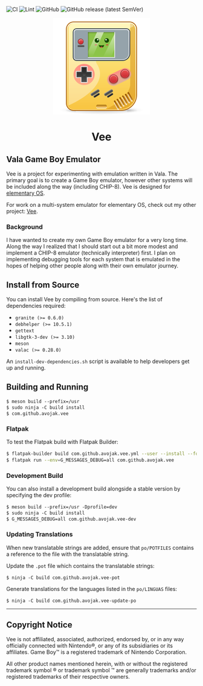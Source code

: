 ![CI](https://github.com/avojak/vee/workflows/CI/badge.svg)
![Lint](https://github.com/avojak/vee/workflows/Lint/badge.svg)
![GitHub](https://img.shields.io/github/license/avojak/vee.svg?color=blue)
![GitHub release (latest SemVer)](https://img.shields.io/github/v/release/avojak/vee?sort=semver)

<p align="center">
  <img src="data/assets/vee.svg" alt="Icon" />
</p>
<h1 align="center">Vee</h1>
<!-- <p align="center">
  <a href="https://appcenter.elementary.io/com.github.avojak.vee"><img src="https://appcenter.elementary.io/badge.svg" alt="Get it on AppCenter" /></a>
</p> -->

## Vala Game Boy Emulator

Vee is a project for experimenting with emulation written in Vala. The primary goal is to create a Game Boy emulator, however other systems will be included along the way (including CHIP-8). Vee is designed for [elementary OS](https://elementary.io).

For work on a multi-system emulator for elementary OS, check out my other project: [Vee](https://github.com/avojak/vee).

### Background

I have wanted to create my own Game Boy emulator for a very long time. Along the way I realized that I should start out a bit more modest and implement a CHIP-8 emulator (technically interpreter) first. I plan on implementing debugging tools for each system that is emulated in the hopes of helping other people along with their own emulator journey.

## Install from Source

You can install Vee by compiling from source. Here's the list of
dependencies required:

- `granite (>= 0.6.0)`
- `debhelper (>= 10.5.1)`
- `gettext`
- `libgtk-3-dev (>= 3.10)`
- `meson`
- `valac (>= 0.28.0)`

An `install-dev-dependencies.sh` script is available to help developers get up and running.

## Building and Running

```
$ meson build --prefix=/usr
$ sudo ninja -C build install
$ com.github.avojak.vee
```

### Flatpak

To test the Flatpak build with Flatpak Builder:

```bash
$ flatpak-builder build com.github.avojak.vee.yml --user --install --force-clean
$ flatpak run --env=G_MESSAGES_DEBUG=all com.github.avojak.vee
```

### Development Build

You can also install a development build alongside a stable version by specifying the dev profile:

```
$ meson build --prefix=/usr -Dprofile=dev
$ sudo ninja -C build install
$ G_MESSAGES_DEBUG=all com.github.avojak.vee-dev
```

### Updating Translations

When new translatable strings are added, ensure that `po/POTFILES` contains a
reference to the file with the translatable string.

Update the `.pot` file which contains the translatable strings:

```
$ ninja -C build com.github.avojak.vee-pot
```

Generate translations for the languages listed in the `po/LINGUAS` files:

```
$ ninja -C build com.github.avojak.vee-update-po
```

---

## Copyright Notice

Vee is not affiliated, associated, authorized, endorsed by, or in any way officially connected with Nintendo&reg;, or any of its subsidiaries or its affiliates. Game Boy&trade; is a registered trademark of Nintendo Corporation.

All other product names mentioned herein, with or without the registered trademark symbol &reg; or trademark symbol &trade; are generally trademarks and/or registered trademarks of their respective owners.
